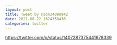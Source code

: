 ```yaml
--- 
layout: post 
title: Tweet by @Jon34090942 
date: 2021-06-22 1624358436 
categories: twitter 
--- 
```

https://twitter.com/o/status/1407287375441678339